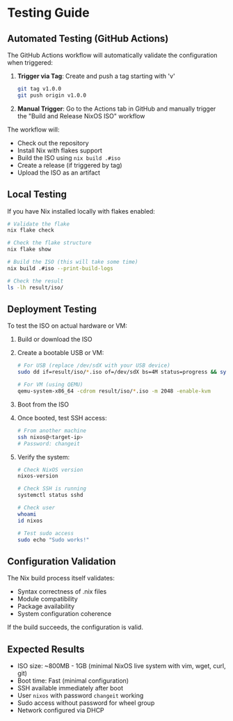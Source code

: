 # Testing Guide

## Automated Testing (GitHub Actions)

The GitHub Actions workflow will automatically validate the configuration when triggered:

1. **Trigger via Tag**: Create and push a tag starting with 'v'
   ```bash
   git tag v1.0.0
   git push origin v1.0.0
   ```

2. **Manual Trigger**: Go to the Actions tab in GitHub and manually trigger the "Build and Release NixOS ISO" workflow

The workflow will:
- Check out the repository
- Install Nix with flakes support
- Build the ISO using `nix build .#iso`
- Create a release (if triggered by tag)
- Upload the ISO as an artifact

## Local Testing

If you have Nix installed locally with flakes enabled:

```bash
# Validate the flake
nix flake check

# Check the flake structure
nix flake show

# Build the ISO (this will take some time)
nix build .#iso --print-build-logs

# Check the result
ls -lh result/iso/
```

## Deployment Testing

To test the ISO on actual hardware or VM:

1. Build or download the ISO
2. Create a bootable USB or VM:
   ```bash
   # For USB (replace /dev/sdX with your USB device)
   sudo dd if=result/iso/*.iso of=/dev/sdX bs=4M status=progress && sync
   
   # For VM (using QEMU)
   qemu-system-x86_64 -cdrom result/iso/*.iso -m 2048 -enable-kvm
   ```

3. Boot from the ISO
4. Once booted, test SSH access:
   ```bash
   # From another machine
   ssh nixos@<target-ip>
   # Password: changeit
   ```

5. Verify the system:
   ```bash
   # Check NixOS version
   nixos-version
   
   # Check SSH is running
   systemctl status sshd
   
   # Check user
   whoami
   id nixos
   
   # Test sudo access
   sudo echo "Sudo works!"
   ```

## Configuration Validation

The Nix build process itself validates:
- Syntax correctness of .nix files
- Module compatibility
- Package availability
- System configuration coherence

If the build succeeds, the configuration is valid.

## Expected Results

- ISO size: ~800MB - 1GB (minimal NixOS live system with vim, wget, curl, git)
- Boot time: Fast (minimal configuration)
- SSH available immediately after boot
- User `nixos` with password `changeit` working
- Sudo access without password for wheel group
- Network configured via DHCP
